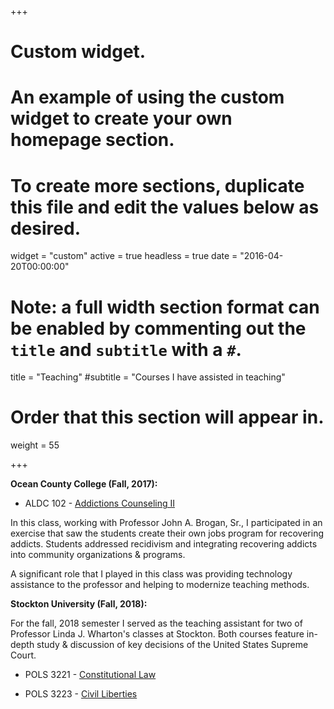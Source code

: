 +++
# Custom widget.
# An example of using the custom widget to create your own homepage section.
# To create more sections, duplicate this file and edit the values below as desired.
widget = "custom"
active = true
headless = true 
date = "2016-04-20T00:00:00"

# Note: a full width section format can be enabled by commenting out the `title` and `subtitle` with a `#`.
title = "Teaching"
#subtitle = "Courses I have assisted in teaching"

# Order that this section will appear in.
weight = 55

+++

**Ocean County College (Fall, 2017):**

- ALDC 102 - [Addictions Counseling II ](https://legacy.ocean.edu/content/public/study-on-campus/academics/college-catalog.html/courses/5305)

In this class, working with Professor John A. Brogan, Sr., I participated in an exercise that saw the students create their own jobs program for recovering addicts. Students addressed recidivism and integrating recovering addicts into community organizations & programs.

A significant role that I played in this class was providing technology assistance to the professor and helping to modernize teaching methods.

**Stockton University (Fall, 2018):**

For the fall, 2018 semester I served as the teaching assistant for two of Professor Linda J. Wharton's classes at Stockton. Both courses feature in-depth study & discussion of key decisions of the United States Supreme Court.

- POLS 3221 - [Constitutional Law](https://www.coursicle.com/stockton/courses/POLS/3221/)

- POLS 3223 - [Civil Liberties](https://www.coursicle.com/stockton/courses/POLS/3223/)